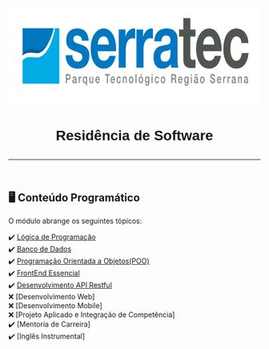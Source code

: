<p align="center">
   <img height="200px" src="assets/logoSerratec.jpg" alt="logo serratec"/>
</p>

<div align="center">
  <h1 style="font-family: 'Nunito', sans-serif; margin-bottom: 0;border-bottom: 0; padding-bottom: 0;">Residência de Software</h1>
</div>

</br>

---

</br>

## 🖥️ Conteúdo Programático

O módulo abrange os seguintes tópicos:

✔️ [Lógica de Programação](./LogicaDeProgramacao/)</br>
✔️ [Banco de Dados](./BancoDeDados/)</br>
✔️ [Programação Orientada a Objetos(POO)](./POO/)</br>
✔️ [FrontEnd Essencial](./FrontEndEssencials/)</br>
✔️ [Desenvolvimento API Restful](./APIRest/)</br>
❌ [Desenvolvimento Web]</br>
❌ [Desenvolvimento Mobile]</br>
❌ [Projeto Aplicado e Integração de Competência]</br>
✔️ [Mentoria de Carreira]</br>
✔️ [Inglês Instrumental]</br>

</br>

